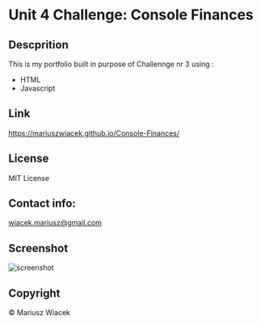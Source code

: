 # Unit 4 Challenge: Console Finances

## Descprition
This is my portfolio built in purpose of Challennge nr 3 using :

* HTML
* Javascript

## Link

https://mariuszwiacek.github.io/Console-Finances/


## License

MIT License

## Contact info: 
wiacek.mariusz@gmail.com

## Screenshot

![screenshot](../images/Untitled.jpg)


## Copyright

© Mariusz Wiacek

